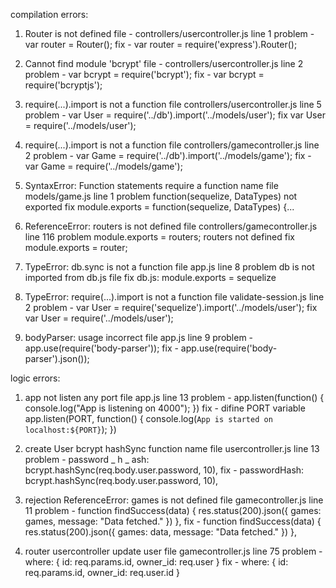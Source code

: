 compilation errors:

1. Router is not defined
file - controllers/usercontroller.js line 1
problem - var router = Router();
fix - var router = require('express').Router();

2. Cannot find module 'bcrypt'
file - controllers/usercontroller.js line 2
problem - var bcrypt = require('bcrypt');
fix - var bcrypt = require('bcryptjs');

3. require(...).import is not a function
file controllers/usercontroller.js line 5
problem - var User = require('../db').import('../models/user');
fix var User = require('../models/user');

4. require(...).import is not a function
file controllers/gamecontroller.js line 2
problem - var Game = require('../db').import('../models/game');
fix - var Game = require('../models/game');

5. SyntaxError: Function statements require a function name
file models/game.js line 1
problem function(sequelize, DataTypes) not exported
fix module.exports = function(sequelize, DataTypes) {...

6. ReferenceError: routers is not defined
file controllers/gamecontroller.js line 116
problem module.exports = routers; routers not defined
fix module.exports = router;

7. TypeError: db.sync is not a function 
file app.js line 8
problem db is not imported from db.js file
fix db.js: module.exports = sequelize

8. TypeError: require(...).import is not a function
file validate-session.js line 2
problem - var User = require('sequelize').import('../models/user');
fix var User = require('../models/user');

9. bodyParser: usage incorrect
file app.js line 9
problem - app.use(require('body-parser'));
fix - app.use(require('body-parser').json());

logic errors:

1. app not listen any port
file app.js line 13
problem - 
app.listen(function() {
    console.log("App is listening on 4000");
})
fix - difine PORT variable
app.listen(PORT, function() {
    console.log(`App is started on localhost:${PORT}`);
})

2. create User bcrypt hashSync function name
file usercontroller.js line 13
problem - password _ h _ ash: bcrypt.hashSync(req.body.user.password, 10),
fix - passwordHash: bcrypt.hashSync(req.body.user.password, 10),

3. rejection ReferenceError: games is not defined
file gamecontroller.js line 11
problem - 
    function findSuccess(data) {
        res.status(200).json({
            games: games,
            message: "Data fetched."
        })
    },
fix -
    function findSuccess(data) {
        res.status(200).json({
            games: data,
            message: "Data fetched."
        })
    },

4. router usercontroller update user
file gamecontroller.js line 75 
problem -
    where: {
        id: req.params.id,
        owner_id: req.user
    }
fix -
    where: {
        id: req.params.id,
        owner_id: req.user.id
    }